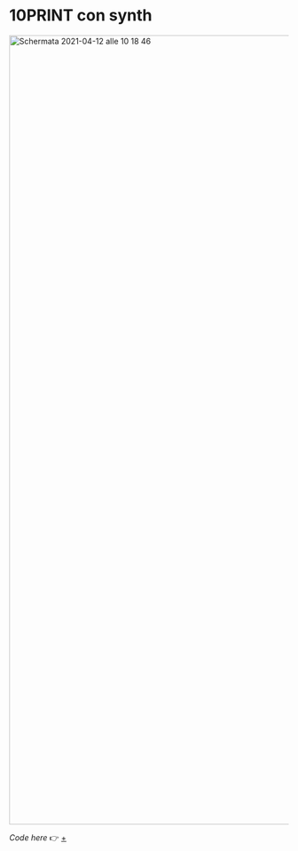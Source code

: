 # 10PRINT con synth

<img width="1423" alt="Schermata 2021-04-12 alle 10 18 46" src="https://user-images.githubusercontent.com/76476647/114363793-0d372d00-9b79-11eb-9f8b-9594aa778980.png">

_Code here_ :point_right: [+](https://editor.p5js.org/Lucilla/full/-YHXxTK7l)
